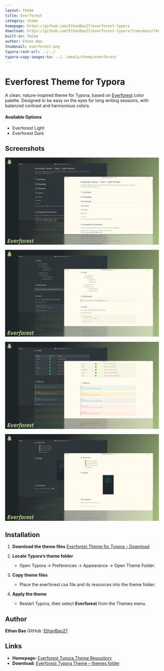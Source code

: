 ```yaml
---
layout: theme
title: Everforest
category: theme
homepage: https://github.com/EthanBao27/everforest-typora
download: https://github.com/EthanBao27/everforest-typora/tree/main/themes
built-in: false
author: Ethan Bao
thumbnail: everforest.png
typora-root-url: ../../
typora-copy-images-to: ../../media/theme/everforest
---
```


# Everforest Theme for Typora

A clean, nature-inspired theme for Typora, based on [Everforest](https://everforest.vercel.app/) color palette. Designed to be easy on the eyes for long writing sessions, with balanced contrast and harmonious colors.

#### Available Options

- Everforest Light
- Everforest Dark

## Screenshots

![Everforest Theme Preview-1](../../media/theme/everforest/screenshot-1.png)

![Everforest Theme Preview-2](../../media/theme/everforest/screenshot-2.png)

![Everforest Theme Preview-3](../../media/theme/everforest/screenshot-3.png)

![Everforest Theme Preview-4](../../media/theme/everforest/screenshot-4.png)

## Installation

1. **Download the theme files**
   [Everforest Theme for Typora – Download](https://github.com/EthanBao27/everforest-typora/tree/main/themes)

2. **Locate Typora’s theme folder**

   - Open Typora → Preferences → Appearance → Open Theme Folder.

3. **Copy theme files**

   - Place the everforest.css file and its resources into the theme folder.

4. **Apply the theme**

   - Restart Typora, then select **Everforest** from the Themes menu.

## Author

**Ethan Bao**
GitHub: [EthanBao27](https://github.com/EthanBao27)

## Links

- **Homepage:** [Everforest Typora Theme Repository](https://github.com/EthanBao27/everforest-typora)
- **Download:** [Everforest Typora Theme – themes folder](https://github.com/EthanBao27/everforest-typora/tree/main/themes)
